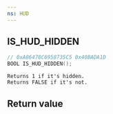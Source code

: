 ```yaml
---
ns: HUD
---
```

## IS_HUD_HIDDEN

```c
// 0xA86478C6958735C5 0x40BADA1D
BOOL IS_HUD_HIDDEN();
```

```
Returns 1 if it's hidden.
Returns FALSE if it's not.
```

## Return value
